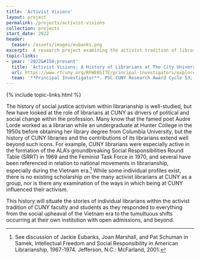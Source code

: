 ```yaml
---
title: 'Activist Visions'
layout: project
permalink: /projects/activist-visions
collection: projects
start_date: 2022
header:
  teaser: /assets/images/eubanks.png
excerpt:  A research project examining the activist tradition of librarians at CUNY. 
topic-links:
- year: '2022&#150;present'
  title: 'Activist Visions: A History of Librarians at The City University of New York'
  url: https://www.rfcuny.org/RFWEBSITE/principal-investigators/explore-pre-award-resources/internal-funding-psc-cuny-award-program/
  team: '**Principal Investigator**. PSC-CUNY Research Award Cycle 53, Traditional B'
---
```


{% include topic-links.html %}

The history of social justice activism within librarianship is well-studied, but few have looked at
the role of librarians at CUNY as drivers of political and social change within the profession.
Many know that the famed poet Audre Lorde worked as a librarian while an undergraduate at
Hunter College in the 1950s before obtaining her library degree from Columbia University, but
the history of CUNY libraries and the contributions of its librarians extend well beyond such
icons. For example, CUNY librarians were especially active in the formation of the ALA’s
groundbreaking Social Responsibilities Round Table (SRRT) in 1969 and the Feminist Task
Force in 1970, and several have been referenced in relation to national movements in
librarianship, especially during the Vietnam era.[^1] While some individual profiles exist, there is
no existing scholarship on the many activist librarians at CUNY as a group, nor is there any
examination of the ways in which being at CUNY influenced their activism.

This history will situate the stories of individual librarians within the activist tradition of CUNY
faculty and students as they responded to everything from the social upheaval of the Vietnam era
to the tumultuous shifts occurring at their own institution with open admissions, and beyond.

[^1]: See discussion of Jackie Eubanks, Joan Marshall, and Pat Schuman in Samek, Intellectual Freedom and Social Responsibility in American Librarianship, 1967-1974. Jefferson, N.C.: McFarland, 2001.
